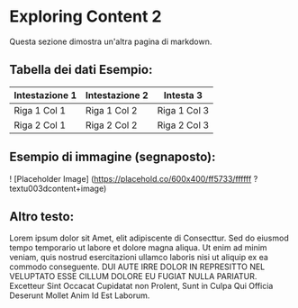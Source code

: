 # Exploring Content 2

Questa sezione dimostra un'altra pagina di markdown.

## Tabella dei dati Esempio:

| Intestazione 1 | Intestazione 2 | Intesta 3 |
| ---------- | ---------- | ---------- |
| Riga 1 Col 1 | Riga 1 Col 2 | Riga 1 Col 3 |
| Riga 2 Col 1 | Riga 2 Col 2 | Riga 2 Col 3 |

## Esempio di immagine (segnaposto):

! [Placeholder Image] (https://placehold.co/600x400/ff5733/ffffff ?textu003dcontent+image)

## Altro testo:

Lorem ipsum dolor sit Amet, elit adipiscente di Consecttur. Sed do eiusmod tempo temporario ut labore et dolore magna aliqua. Ut enim ad minim veniam, quis nostrud esercitazioni ullamco laboris nisi ut aliquip ex ea commodo conseguente. DUI AUTE IRRE DOLOR IN REPRESITTO NEL VELUPTATO ESSE CILLUM DOLORE EU FUGIAT NULLA PARIATUR. Excetteur Sint Occacat Cupidatat non ProIent, Sunt in Culpa Qui Officia Deserunt Mollet Anim Id Est Laborum.
